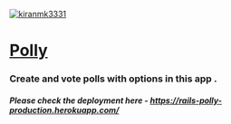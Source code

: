 [![kiranmk3331](https://circleci.com/gh/kiranmk3331/rails-polly.svg?style=shield)](https://app.circleci.com/pipelines/github/kiranmk3331/rails-polly)
<br/>

# [Polly](https://rails-polly-production.herokuapp.com/)

### Create and vote polls with options in this app .

##### Please check the deployment here - https://rails-polly-production.herokuapp.com/
